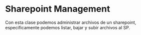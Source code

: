 # Sharepoint Management
Con esta clase podemos administrar archivos de un sharepoint, especificamente podemos listar, bajar y subir archivos al SP.

